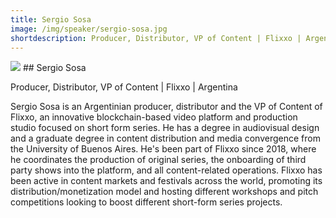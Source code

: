 ```yaml
---
title: Sergio Sosa
image: /img/speaker/sergio-sosa.jpg
shortdescription: Producer, Distributor, VP of Content | Flixxo | Argentina
---
```

<img src="/img/speaker/sergio-sosa.jpg">
## Sergio Sosa

Producer, Distributor, VP of Content | Flixxo | Argentina

Sergio Sosa is an Argentinian producer, distributor and the VP of Content of Flixxo, an innovative blockchain-based video platform and production studio focused on short form series.  He has a degree in audiovisual design and a graduate degree in content distribution and media convergence from the University of Buenos Aires. He's been part of Flixxo since 2018, where he coordinates the production of original series, the onboarding of third party shows into the platform, and all content-related operations. Flixxo has been active in content markets and festivals across the world, promoting its distribution/monetization model and hosting different workshops and pitch competitions looking to boost different short-form series projects.